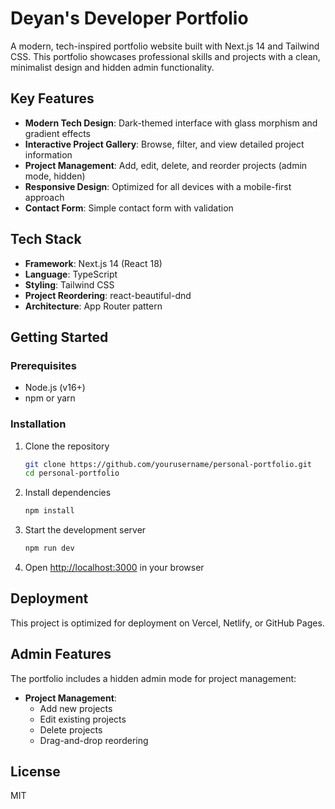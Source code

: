 # Deyan's Developer Portfolio

A modern, tech-inspired portfolio website built with Next.js 14 and Tailwind CSS. This portfolio showcases professional skills and projects with a clean, minimalist design and hidden admin functionality.

## Key Features

- **Modern Tech Design**: Dark-themed interface with glass morphism and gradient effects
- **Interactive Project Gallery**: Browse, filter, and view detailed project information
- **Project Management**: Add, edit, delete, and reorder projects (admin mode, hidden)
- **Responsive Design**: Optimized for all devices with a mobile-first approach
- **Contact Form**: Simple contact form with validation

## Tech Stack

- **Framework**: Next.js 14 (React 18)
- **Language**: TypeScript
- **Styling**: Tailwind CSS
- **Project Reordering**: react-beautiful-dnd
- **Architecture**: App Router pattern

## Getting Started

### Prerequisites

- Node.js (v16+)
- npm or yarn

### Installation

1. Clone the repository
   ```bash
   git clone https://github.com/yourusername/personal-portfolio.git
   cd personal-portfolio
   ```

2. Install dependencies
   ```bash
   npm install
   ```

3. Start the development server
   ```bash
   npm run dev
   ```

4. Open [http://localhost:3000](http://localhost:3000) in your browser

## Deployment

This project is optimized for deployment on Vercel, Netlify, or GitHub Pages.

## Admin Features

The portfolio includes a hidden admin mode for project management:
- **Project Management**: 
  - Add new projects
  - Edit existing projects
  - Delete projects
  - Drag-and-drop reordering

## License

MIT
